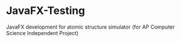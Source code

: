 # JavaFX-Testing
JavaFX development for atomic structure simulator (for AP Computer Science Independent Project)
